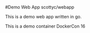 #Demo Web App
scottyc/webapp
 
This is a demo web app written in go.

This is a demo container DockerCon 16


